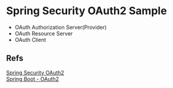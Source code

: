 # Spring Security OAuth2 Sample
* OAuth Authorization Server(Provider)
* OAuth Resource Server
* OAuth Client

## Refs
[Spring Security OAuth2](https://docs.spring.io/spring-security-oauth2-boot/docs/2.2.6.RELEASE/reference/htmlsingle/)  
[Spring Boot - OAuth2](https://docs.spring.io/spring-boot/docs/2.2.6.RELEASE/reference/htmlsingle/#boot-features-security-oauth2)